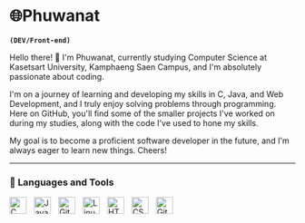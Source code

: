  # :globe_with_meridians:Phuwanat
 **`(DEV/Front-end)`**
 
<p>Hello there! 👋 I'm Phuwanat, currently studying Computer Science at Kasetsart University, Kamphaeng Saen Campus, and I'm absolutely passionate about coding.

I'm on a journey of learning and developing my skills in C, Java, and Web Development, and I truly enjoy solving problems through programming. Here on GitHub, you'll find some of the smaller projects I've worked on during my studies, along with the code I've used to hone my skills.

My goal is to become a proficient software developer in the future, and I'm always eager to learn new things. Cheers!</p>

---
### 🧰 Languages and Tools
<img align="left" alt="C" width="30px" style="padding-right:10px;" 
src="https://cdn.jsdelivr.net/gh/devicons/devicon@latest/icons/c/c-original.svg" />
          
<img align="left" alt="Java" width="30px" style="padding-right:10px;" src="https://cdn.jsdelivr.net/gh/devicons/devicon/icons/java/java-original.svg"/>
<img align="left" alt="Git" width="30px" style="padding-right:10px;" src="https://cdn.jsdelivr.net/gh/devicons/devicon/icons/git/git-original.svg" />
<img align="left" alt="Linux" width="30px" style="padding-right:10px;" src="https://cdn.jsdelivr.net/gh/devicons/devicon/icons/linux/linux-original.svg" />
<img align="left" alt="HTML" width="30px" style="padding-right:10px;" src="https://cdn.jsdelivr.net/gh/devicons/devicon/icons/html5/html5-plain.svg" />
<img align="left" alt="CSS" width="30px" style="padding-right:10px;" src="https://cdn.jsdelivr.net/gh/devicons/devicon/icons/css3/css3-plain.svg" />
<img align="left" alt="GitHub" width="30px" style="padding-right:10px;" 
src="https://cdn.jsdelivr.net/gh/devicons/devicon@latest/icons/github/github-original.svg" />
<br />
